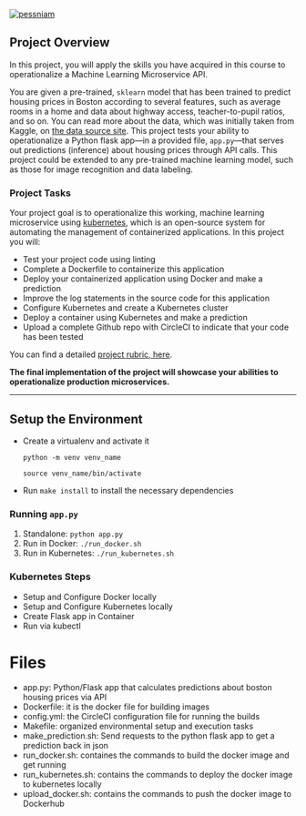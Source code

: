 [![pessniam](https://circleci.com/gh/pessniam/MLMicroAPI.svg?style=svg)](https://circleci.com/gh/pessniam/MLMicroAPI)


## Project Overview

In this project, you will apply the skills you have acquired in this course to operationalize a Machine Learning Microservice API. 

You are given a pre-trained, `sklearn` model that has been trained to predict housing prices in Boston according to several features, such as average rooms in a home and data about highway access, teacher-to-pupil ratios, and so on. You can read more about the data, which was initially taken from Kaggle, on [the data source site](https://www.kaggle.com/c/boston-housing). This project tests your ability to operationalize a Python flask app—in a provided file, `app.py`—that serves out predictions (inference) about housing prices through API calls. This project could be extended to any pre-trained machine learning model, such as those for image recognition and data labeling.

### Project Tasks

Your project goal is to operationalize this working, machine learning microservice using [kubernetes](https://kubernetes.io/), which is an open-source system for automating the management of containerized applications. In this project you will:
* Test your project code using linting
* Complete a Dockerfile to containerize this application
* Deploy your containerized application using Docker and make a prediction
* Improve the log statements in the source code for this application
* Configure Kubernetes and create a Kubernetes cluster
* Deploy a container using Kubernetes and make a prediction
* Upload a complete Github repo with CircleCI to indicate that your code has been tested

You can find a detailed [project rubric, here](https://review.udacity.com/#!/rubrics/2576/view).

**The final implementation of the project will showcase your abilities to operationalize production microservices.**

---

## Setup the Environment

* Create a virtualenv and activate it

    `python -m venv venv_name`
    
    `source venv_name/bin/activate`
* Run `make install` to install the necessary dependencies

### Running `app.py`

1. Standalone:  `python app.py`
2. Run in Docker:  `./run_docker.sh`
3. Run in Kubernetes:  `./run_kubernetes.sh`

### Kubernetes Steps

* Setup and Configure Docker locally
* Setup and Configure Kubernetes locally
* Create Flask app in Container
* Run via kubectl


# Files

- app.py: Python/Flask app that calculates predictions about boston housing prices via API
- Dockerfile: it is the docker file for building images
- config.yml: the CircleCI configuration file for running the builds
- Makefile: organized environmental setup and execution tasks
- make_prediction.sh: Send requests to the python flask app to get a prediction back in json
- run_docker.sh: containes the commands to build the docker image and get running
- run_kubernetes.sh: contains the commands to deploy the docker image to kubernetes locally
- upload_docker.sh: contains the commands to push the docker image to Dockerhub